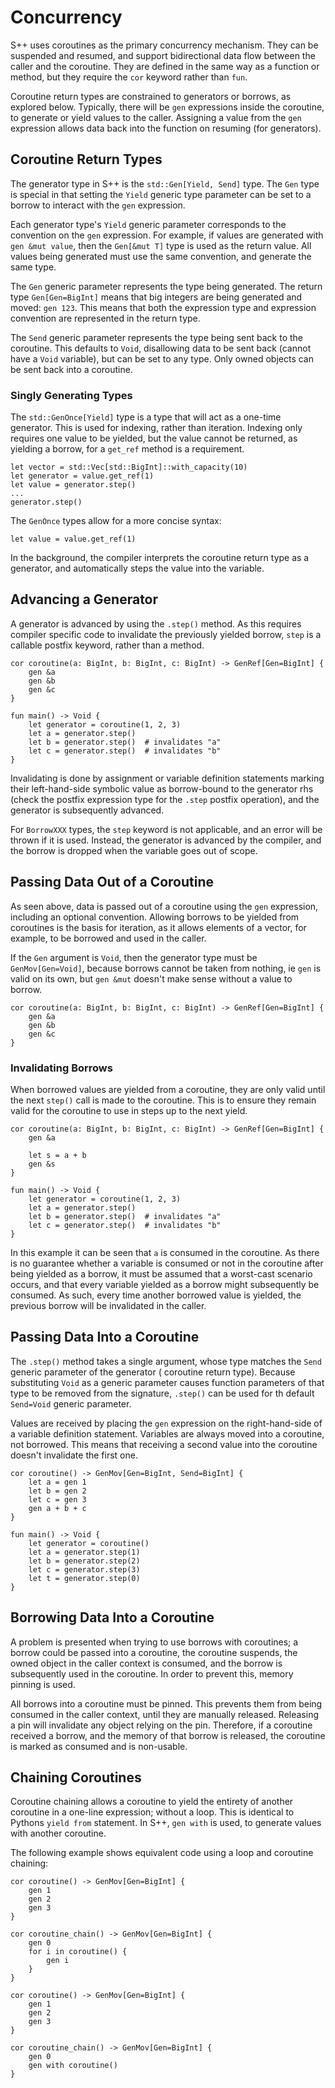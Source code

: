 # Concurrency

<primary-label ref="header-label"/>

<secondary-label ref="doc-complete"/>

S++ uses coroutines as the primary concurrency mechanism. They can be suspended and resumed, and support bidirectional
data flow between the caller and the coroutine. They are defined in the same way as a function or method, but they
require the `cor` keyword rather than `fun`.

Coroutine return types are constrained to generators or borrows, as explored below. Typically, there will be `gen`
expressions inside the coroutine, to generate or yield values to the caller. Assigning a value from the `gen` expression
allows data back into the function on resuming (for generators).

## Coroutine Return Types

<secondary-label ref="doc-sect-complete"/>

<secondary-label ref="feature-wip"/>

The generator type in S++ is the `std::Gen[Yield, Send]` type. The `Gen` type is special in that setting the `Yield`
generic type parameter can be set to a borrow to interact with the `gen` expression.

Each generator type's `Yield` generic parameter corresponds to the convention on the `gen` expression. For example, if
values are generated with `gen &mut value`, then the `Gen[&mut T]` type is used as the return value. All values being
generated must use the same convention, and generate the same type.

The `Gen` generic parameter represents the type being generated. The return type `Gen[Gen=BigInt]` means that big
integers are being generated and moved: `gen 123`. This means that both the expression type and expression convention
are represented in the return type.

The `Send` generic parameter represents the type being sent back to the coroutine. This defaults to `Void`, disallowing
data to be sent back (cannot have a `Void` variable), but can be set to any type. Only owned objects can be sent back
into a coroutine.

### Singly Generating Types

<secondary-label ref="feature-not-impl-yet"/>

The `std::GenOnce[Yield]` type is a type that will act as a one-time generator. This is used for indexing, rather than
iteration. Indexing only requires one value to be yielded, but the value cannot be returned, as yielding a borrow, for a
`get_ref` method is a requirement.

```
let vector = std::Vec[std::BigInt]::with_capacity(10)
let generator = value.get_ref(1)
let value = generator.step()
...
generator.step()
```

The `GenOnce` types allow for a more concise syntax:

```
let value = value.get_ref(1)
```

In the background, the compiler interprets the coroutine return type as a generator, and automatically steps the value
into the variable.

## Advancing a Generator

<secondary-label ref="doc-sect-complete"/>

<secondary-label ref="feature-not-impl-yet"/>

A generator is advanced by using the `.step()` method. As this requires compiler specific code to invalidate the
previously yielded borrow, `step` is a callable postfix keyword, rather than a method.

```
cor coroutine(a: BigInt, b: BigInt, c: BigInt) -> GenRef[Gen=BigInt] {
    gen &a
    gen &b
    gen &c
}

fun main() -> Void {
    let generator = coroutine(1, 2, 3)
    let a = generator.step()
    let b = generator.step()  # invalidates "a"
    let c = generator.step()  # invalidates "b"
}
```

Invalidating is done by assignment or variable definition statements marking their left-hand-side symbolic value as
borrow-bound to the generator rhs (check the postfix expression type for the `.step` postfix operation), and the
generator is subsequently advanced.

For `BorrowXXX` types, the `step` keyword is not applicable, and an error will be thrown if it is used. Instead, the
generator is advanced by the compiler, and the borrow is dropped when the variable goes out of scope.

## Passing Data Out of a Coroutine

<secondary-label ref="doc-sect-complete"/>

<secondary-label ref="feature-impl"/>

As seen above, data is passed out of a coroutine using the `gen` expression, including an optional convention. Allowing
borrows to be yielded from coroutines is the basis for iteration, as it allows elements of a vector, for example, to be
borrowed and used in the caller.

If the `Gen` argument is `Void`, then the generator type must be `GenMov[Gen=Void]`, because borrows cannot be taken
from nothing, ie `gen` is valid on its own, but `gen &mut` doesn't make sense without a value to borrow.

```
cor coroutine(a: BigInt, b: BigInt, c: BigInt) -> GenRef[Gen=BigInt] {
    gen &a
    gen &b
    gen &c
}
```

### Invalidating Borrows

<secondary-label ref="doc-sect-complete"/>

<secondary-label ref="feature-impl"/>

When borrowed values are yielded from a coroutine, they are only valid until the next `step()` call is made to the
coroutine. This is to ensure they remain valid for the coroutine to use in steps up to the next yield.

```
cor coroutine(a: BigInt, b: BigInt, c: BigInt) -> GenRef[Gen=BigInt] {
    gen &a
    
    let s = a + b
    gen &s
}

fun main() -> Void {
    let generator = coroutine(1, 2, 3)
    let a = generator.step()
    let b = generator.step()  # invalidates "a"
    let c = generator.step()  # invalidates "b"
}
```

In this example it can be seen that `a` is consumed in the coroutine. As there is no guarantee whether a variable is
consumed or not in the coroutine after being yielded as a borrow, it must be assumed that a worst-cast scenario occurs,
and that every variable yielded as a borrow might subsequently be consumed. As such, every time another borrowed value
is yielded, the previous borrow will be invalidated in the caller.

## Passing Data Into a Coroutine

<secondary-label ref="doc-sect-complete"/>

<secondary-label ref="feature-impl"/>

The `.step()` method takes a single argument, whose type matches the `Send` generic parameter of the generator (
coroutine return type). Because substituting `Void` as a generic parameter causes function parameters of that type to be
removed from the signature, `.step()` can be used for th default `Send=Void` generic parameter.

Values are received by placing the `gen` expression on the right-hand-side of a variable definition statement. Variables
are always moved into a coroutine, not borrowed. This means that receiving a second value into the coroutine doesn't
invalidate the first one.

```
cor coroutine() -> GenMov[Gen=BigInt, Send=BigInt] {
    let a = gen 1
    let b = gen 2
    let c = gen 3
    gen a + b + c
}

fun main() -> Void {
    let generator = coroutine()
    let a = generator.step(1)
    let b = generator.step(2)
    let c = generator.step(3)
    let t = generator.step(0)
}
```

## Borrowing Data Into a Coroutine

<secondary-label ref="doc-sect-complete"/>

<secondary-label ref="feature-impl"/>

A problem is presented when trying to use borrows with coroutines; a borrow could be passed into a coroutine, the
coroutine suspends, the owned object in the caller context is consumed, and the borrow is subsequently used in the
coroutine. In order to prevent this, memory pinning is used.

All borrows into a coroutine must be pinned. This prevents them from being consumed in the caller context, until they
are manually released. Releasing a pin will invalidate any object relying on the pin. Therefore, if a coroutine received
a borrow, and the memory of that borrow is released, the coroutine is marked as consumed and is non-usable.

## Chaining Coroutines

<secondary-label ref="doc-sect-complete"/>

<secondary-label ref="feature-wip"/>

Coroutine chaining allows a coroutine to yield the entirety of another coroutine in a one-line expression; without a
loop. This is identical to Pythons `yield from` statement. In S++, `gen with` is used, to generate values with another
coroutine.

The following example shows equivalent code using a loop and coroutine chaining:

```
cor coroutine() -> GenMov[Gen=BigInt] {
    gen 1
    gen 2
    gen 3
}

cor coroutine_chain() -> GenMov[Gen=BigInt] {
    gen 0
    for i in coroutine() {
        gen i
    }
}
```

```
cor coroutine() -> GenMov[Gen=BigInt] {
    gen 1
    gen 2
    gen 3
}

cor coroutine_chain() -> GenMov[Gen=BigInt] {
    gen 0
    gen with coroutine()
}
```
